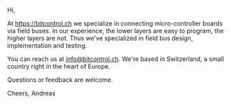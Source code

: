 Hi, 

At https://bitcontrol.ch we specialize in connecting micro-controller boards via field buses. In our experience, the lower layers are easy to program, the higher layers are not. Thus we've specialized in field bus design, implementation and testing.

You can reach us at info@bitcontrol.ch. We're based in Switzerland, a small country right in the heart of Europe.

Questions or feedback are welcome.

Cheers,
Andreas
